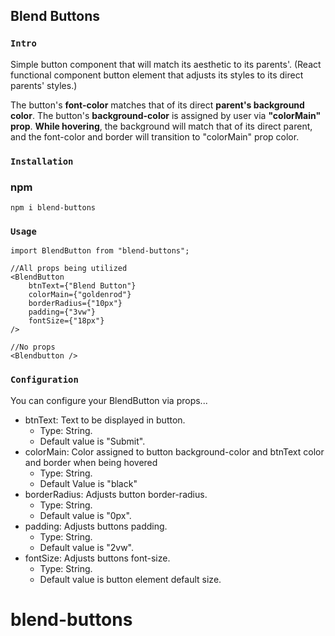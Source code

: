 ## Blend Buttons

### `Intro`
Simple button component that will match its aesthetic to its parents'.
(React functional component button element that adjusts its styles to its direct parents' styles.)<br />

The button's **font-color** matches that of its direct **parent's background color**. The button's **background-color** is assigned by user via **"colorMain" prop**.  **While hovering**, the background will match that of its direct parent, and the font-color and border will transition to "colorMain" prop color.

### `Installation`  
### npm  
`npm i blend-buttons`  


### `Usage`  
	import BlendButton from "blend-buttons";
	
	//All props being utilized  
	<BlendButton  
		btnText={"Blend Button"}
		colorMain={"goldenrod"}
		borderRadius={"10px"}
		padding={"3vw"}
		fontSize={"18px"}  
	/>
	
	//No props
	<Blendbutton />
### `Configuration`<br />
You can configure your BlendButton via props...

- btnText: Text to be displayed in button.
	- Type: String.
	- Default value is "Submit".
- colorMain: Color assigned to button background-color and btnText color and border when being hovered
	- Type: String.
	- Default Value is "black"
- borderRadius: Adjusts button border-radius.  
	- Type: String.
	- Default value is "0px".
- padding: Adjusts buttons padding.  
 	- Type: String.
	- Default value is "2vw".
- fontSize: Adjusts buttons font-size.
 	- Type: String.
 	- Default value is button element default size.
	



# blend-buttons
